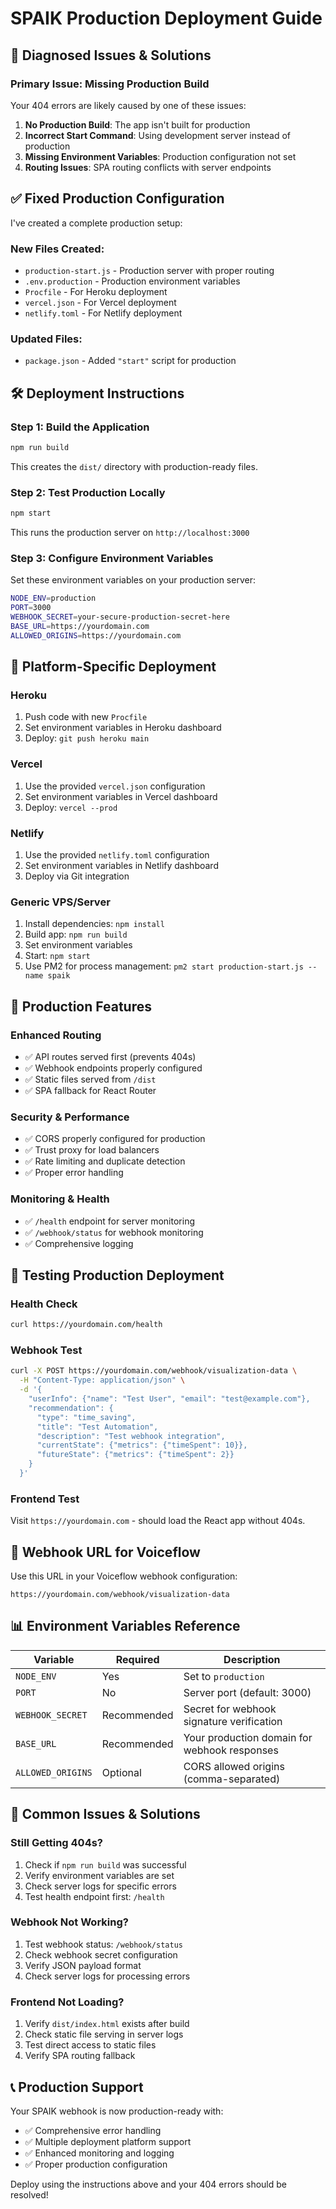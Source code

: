 # SPAIK Production Deployment Guide

## 🚨 Diagnosed Issues & Solutions

### **Primary Issue: Missing Production Build**
Your 404 errors are likely caused by one of these issues:

1. **No Production Build**: The app isn't built for production
2. **Incorrect Start Command**: Using development server instead of production
3. **Missing Environment Variables**: Production configuration not set
4. **Routing Issues**: SPA routing conflicts with server endpoints

## ✅ Fixed Production Configuration

I've created a complete production setup:

### **New Files Created:**
- `production-start.js` - Production server with proper routing
- `.env.production` - Production environment variables
- `Procfile` - For Heroku deployment
- `vercel.json` - For Vercel deployment
- `netlify.toml` - For Netlify deployment

### **Updated Files:**
- `package.json` - Added `"start"` script for production

## 🛠️ Deployment Instructions

### **Step 1: Build the Application**
```bash
npm run build
```
This creates the `dist/` directory with production-ready files.

### **Step 2: Test Production Locally**
```bash
npm start
```
This runs the production server on `http://localhost:3000`

### **Step 3: Configure Environment Variables**

Set these environment variables on your production server:

```bash
NODE_ENV=production
PORT=3000
WEBHOOK_SECRET=your-secure-production-secret-here
BASE_URL=https://yourdomain.com
ALLOWED_ORIGINS=https://yourdomain.com
```

## 🚀 Platform-Specific Deployment

### **Heroku**
1. Push code with new `Procfile`
2. Set environment variables in Heroku dashboard
3. Deploy: `git push heroku main`

### **Vercel**
1. Use the provided `vercel.json` configuration
2. Set environment variables in Vercel dashboard
3. Deploy: `vercel --prod`

### **Netlify**
1. Use the provided `netlify.toml` configuration
2. Set environment variables in Netlify dashboard
3. Deploy via Git integration

### **Generic VPS/Server**
1. Install dependencies: `npm install`
2. Build app: `npm run build`
3. Set environment variables
4. Start: `npm start`
5. Use PM2 for process management: `pm2 start production-start.js --name spaik`

## 🔧 Production Features

### **Enhanced Routing**
- ✅ API routes served first (prevents 404s)
- ✅ Webhook endpoints properly configured
- ✅ Static files served from `/dist`
- ✅ SPA fallback for React Router

### **Security & Performance**
- ✅ CORS properly configured for production
- ✅ Trust proxy for load balancers
- ✅ Rate limiting and duplicate detection
- ✅ Proper error handling

### **Monitoring & Health**
- ✅ `/health` endpoint for server monitoring
- ✅ `/webhook/status` for webhook monitoring
- ✅ Comprehensive logging

## 🧪 Testing Production Deployment

### **Health Check**
```bash
curl https://yourdomain.com/health
```

### **Webhook Test**
```bash
curl -X POST https://yourdomain.com/webhook/visualization-data \
  -H "Content-Type: application/json" \
  -d '{
    "userInfo": {"name": "Test User", "email": "test@example.com"},
    "recommendation": {
      "type": "time_saving",
      "title": "Test Automation",
      "description": "Test webhook integration",
      "currentState": {"metrics": {"timeSpent": 10}},
      "futureState": {"metrics": {"timeSpent": 2}}
    }
  }'
```

### **Frontend Test**
Visit `https://yourdomain.com` - should load the React app without 404s.

## 🎯 Webhook URL for Voiceflow

Use this URL in your Voiceflow webhook configuration:
```
https://yourdomain.com/webhook/visualization-data
```

## 📊 Environment Variables Reference

| Variable | Required | Description |
|----------|----------|-------------|
| `NODE_ENV` | Yes | Set to `production` |
| `PORT` | No | Server port (default: 3000) |
| `WEBHOOK_SECRET` | Recommended | Secret for webhook signature verification |
| `BASE_URL` | Recommended | Your production domain for webhook responses |
| `ALLOWED_ORIGINS` | Optional | CORS allowed origins (comma-separated) |

## 🚨 Common Issues & Solutions

### **Still Getting 404s?**
1. Check if `npm run build` was successful
2. Verify environment variables are set
3. Check server logs for specific errors
4. Test health endpoint first: `/health`

### **Webhook Not Working?**
1. Test webhook status: `/webhook/status`
2. Check webhook secret configuration
3. Verify JSON payload format
4. Check server logs for processing errors

### **Frontend Not Loading?**
1. Verify `dist/index.html` exists after build
2. Check static file serving in server logs
3. Test direct access to static files
4. Verify SPA routing fallback

## 📞 Production Support

Your SPAIK webhook is now production-ready with:
- ✅ Comprehensive error handling
- ✅ Multiple deployment platform support
- ✅ Enhanced monitoring and logging
- ✅ Proper production configuration

Deploy using the instructions above and your 404 errors should be resolved!